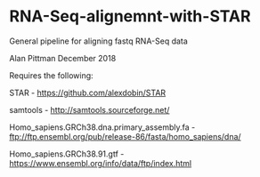 # RNA-Seq-alignemnt-with-STAR
General pipeline for aligning fastq RNA-Seq data

Alan Pittman December 2018

Requires the following:

STAR - https://github.com/alexdobin/STAR

samtools - http://samtools.sourceforge.net/

Homo_sapiens.GRCh38.dna.primary_assembly.fa - ftp://ftp.ensembl.org/pub/release-86/fasta/homo_sapiens/dna/

Homo_sapiens.GRCh38.91.gtf - https://www.ensembl.org/info/data/ftp/index.html

